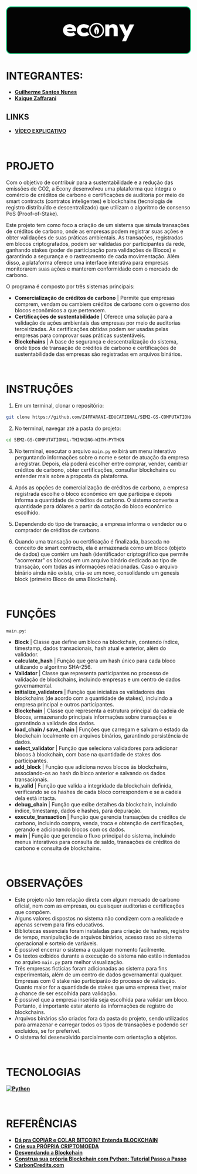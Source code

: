 ![banner](./assets/banner.png)

# INTEGRANTES:
- **[Guilherme Santos Nunes](https://github.com/sannunez)**
- **[Kaique Zaffarani](https://github.com/Z4ffarani)**

## LINKS
- **[VÍDEO EXPLICATIVO](https://youtu.be/5BdzgsT5DlY)**

<br>

# PROJETO
Com o objetivo de contribuir para a sustentabilidade e a redução das emissões de CO2, a Econy desenvolveu uma plataforma que integra o comércio de créditos de carbono e certificações de auditoria por meio de smart contracts (contratos inteligentes) e blockchains (tecnologia de registro distribuído e descentralizado) que utilizam o algoritmo de consenso PoS (Proof-of-Stake).

Este projeto tem como foco a criação de um sistema que simula transações de créditos de carbono, onde as empresas podem registrar suas ações e obter validações de suas práticas ambientais. As transações, registradas em blocos criptografados, podem ser validadas por participantes da rede, ganhando stakes (poder de participação para validações de Blocos) e garantindo a segurança e o rastreamento de cada movimentação. Além disso, a plataforma oferece uma interface interativa para empresas monitorarem suas ações e manterem conformidade com o mercado de carbono.

O programa é composto por três sistemas principais:

- **Comercialização de créditos de carbono** | Permite que empresas comprem, vendam ou cambiem créditos de carbono com o governo dos blocos econômicos a que pertencem.
- **Certificações de sustentabilidade** | Oferece uma solução para a validação de ações ambientais das empresas por meio de auditorias terceirizadas. As certificações obtidas podem ser usadas pelas empresas para comprovar suas práticas sustentáveis.
- **Blockchains** | A base de segurança e descentralização do sistema, onde tipos de transação de créditos de carbono e certificações de sustentabilidade das empresas são registradas em arquivos binários.

<br>

# INSTRUÇÕES
1. Em um terminal, clonar o repositório:
```bash
git clone https://github.com/Z4FFARANI-EDUCATIONAL/SEM2-GS-COMPUTATIONAL-THINKING-WITH-PYTHON.git
```

2. No terminal, navegar até a pasta do projeto:
```bash
cd SEM2-GS-COMPUTATIONAL-THINKING-WITH-PYTHON
```

3. No terminal, executar o arquivo ```main.py``` exibirá um menu interativo perguntando informações sobre o nome e setor de atuação da empresa a registrar. Depois, ela poderá escolher entre comprar, vender, cambiar créditos de carbono, obter certificações, consultar blockchains ou entender mais sobre a proposta da plataforma.
   
4. Após as opções de comercialização de créditos de carbono, a empresa registrada escolhe o bloco econômico em que participa e depois informa a quantidade de créditos de carbono. O sistema converte a quantidade para dólares a partir da cotação do bloco econômico escolhido.

5. Dependendo do tipo de transação, a empresa informa o vendedor ou o comprador de créditos de carbono.

6. Quando uma transação ou certificação é finalizada, baseada no conceito de smart contracts, ela é armazenada como um bloco (objeto de dados) que contém um hash (identificador criptográfico que permite "acorrentar" os blocos) em um arquivo binário dedicado ao tipo de transação, com todas as informações relacionadas. Caso o arquivo binário ainda não exista, cria-se um novo, consolidando um genesis block (primeiro Bloco de uma Blockchain).

<br>

# FUNÇÕES
``main.py``:
- **Block** | Classe que define um bloco na blockchain, contendo índice, timestamp, dados transacionais, hash atual e anterior, além do validador.
- **calculate_hash** | Função que gera um hash único para cada bloco utilizando o algoritmo SHA-256.
- **Validator** | Classe que representa participantes no processo de validação de blockchains, incluindo empresas e um centro de dados governamental.
- **initialize_validators** | Função que inicializa os validadores das blockchains (de acordo com a quantidade de stakes), incluindo a empresa principal e outros participantes.
- **Blockchain** | Classe que representa a estrutura principal da cadeia de blocos, armazenando principais informações sobre transações e garantindo a validade dos dados.
- **load_chain / save_chain** | Funções que carregam e salvam o estado da blockchain localmente em arquivos binários, garantindo persistência de dados.
- **select_validator** | Função que seleciona validadores para adicionar blocos à blockchain, com base na quantidade de stakes dos participantes.
- **add_block** | Função que adiciona novos blocos às blockchains, associando-os ao hash do bloco anterior e salvando os dados transacionais.
- **is_valid** | Função que valida a integridade da blockchain definida, verificando se os hashes de cada bloco correspondem e se a cadeia dela está intacta.
- **debug_chain** | Função que exibe detalhes da blockchain, incluindo índice, timestamp, dados e hashes, para depuração.
- **execute_transaction** | Função que gerencia transações de créditos de carbono, incluindo compra, venda, troca e obtenção de certificações, gerando e adicionando blocos com os dados.
- **main** | Função que gerencia o fluxo principal do sistema, incluindo menus interativos para consulta de saldo, transações de créditos de carbono e consulta de blockchains.

<br>

# OBSERVAÇÕES
- Este projeto não tem relação direta com algum mercado de carbono oficial, nem com as empresas, ou quaisquer auditorias e certificações que compõem.
- Alguns valores dispostos no sistema não condizem com a realidade e apenas servem para fins educativos.
- Bibliotecas essenciais foram instaladas para criação de hashes, registro de tempo, manipulação de arquivos binários, acesso raso ao sistema operacional e sorteio de variáveis.
- É possível encerrar o sistema a qualquer momento facilmente.
- Os textos exibidos durante a execução do sistema não estão indentados no arquivo ``main.py`` para melhor visualização. 
- Três empresas fictícias foram adicionadas ao sistema para fins experimentais, além de um centro de dados governamental qualquer. Empresas com 0 stake não participarão do processo de validação. Quanto maior for a quantidade de stakes que uma empresa tiver, maior a chance de ser escolhida para validação.
- É possível que a empresa inserida seja escolhida para validar um bloco. Portanto, é importante estar atento às informações de registro de blockchains.
- Arquivos binários são criados fora da pasta do projeto, sendo utilizados para armazenar e carregar todos os tipos de transações e podendo ser excluídos, se for preferível.
- O sistema foi desenvolvido parcialmente com orientação a objetos.

<br>

# TECNOLOGIAS
**[![Python](https://img.shields.io/badge/python-3670A0?style=for-the-badge&logo=python&logoColor=ffdd54)](https://www.python.org/downloads/)**

<br>

# REFERÊNCIAS
- **[Dá pra COPIAR e COLAR BITCOIN? Entenda BLOCKCHAIN](https://www.youtube.com/watch?v=0Mt16eeCv78)**
- **[Crie sua PRÓPRIA CRIPTOMOEDA](https://www.youtube.com/watch?v=IkXIA1NNocY&t=13s)**
- **[Desvendando a Blockchain](https://www.sp.senai.br/inscricaogratuita/desvendando-a-blockchain/87241/403/29279)**
- **[Construa sua própria Blockchain com Python: Tutorial Passo a Passo](https://www.youtube.com/watch?v=yBuzx8akAd0)**
- **[CarbonCredits.com](https://carboncredits.com)**
